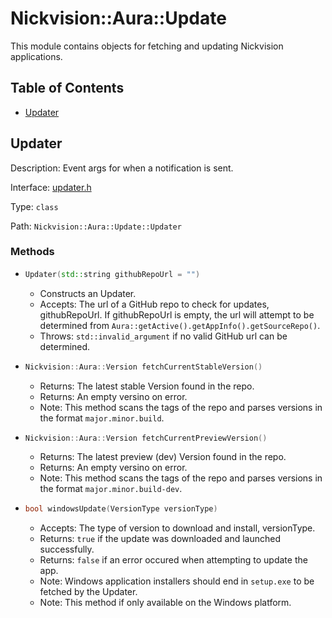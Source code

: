 # Nickvision::Aura::Update

This module contains objects for fetching and updating Nickvision applications.

## Table of Contents
- [Updater](#updater)

## Updater
Description: Event args for when a notification is sent.

Interface: [updater.h](/include/update/updater.h)

Type: `class`

Path: `Nickvision::Aura::Update::Updater`

### Methods
- ```cpp
  Updater(std::string githubRepoUrl = "")
  ```  
     - Constructs an Updater.
     - Accepts: The url of a GitHub repo to check for updates, githubRepoUrl. If githubRepoUrl is empty, the url will attempt to be determined from `Aura::getActive().getAppInfo().getSourceRepo()`.
     - Throws: `std::invalid_argument` if no valid GitHub url can be determined.
- ```cpp
  Nickvision::Aura::Version fetchCurrentStableVersion()
  ``` 
    - Returns: The latest stable Version found in the repo.
    - Returns: An empty versino on error.
    - Note: This method scans the tags of the repo and parses versions in the format `major.minor.build`.
- ```cpp
  Nickvision::Aura::Version fetchCurrentPreviewVersion()
  ``` 
    - Returns: The latest preview (dev) Version found in the repo.
    - Returns: An empty versino on error.
    - Note: This method scans the tags of the repo and parses versions in the format `major.minor.build-dev`.
- ```cpp
  bool windowsUpdate(VersionType versionType)
  ``` 
    - Accepts: The type of version to download and install, versionType.
    - Returns: `true` if the update was downloaded and launched successfully.
    - Returns: `false` if an error occured when attempting to update the app.
    - Note: Windows application installers should end in `setup.exe` to be fetched by the Updater.
    - Note: This method if only available on the Windows platform.